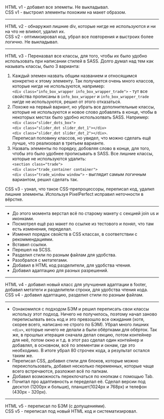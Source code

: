 HTML v1 - добавил все элеметы. Не выкладывал. <br>
CSS v1 - выстроил элементы похожим на макет образом.

---
HTML v2 - обнаружил лишние div, которые нигде не используются и ни на что не влияют, удалил их.<br>
CSS v2 - оптимизировал код, убрал все повторения и выстроих более логично. Не выкладывал.

---
HTML v3 - Переназвал все классы, для того, чтобы их было удобно использовать при написании стилей в SASS. Долго думал над тем как называть классы, было 3 варианта:<br>
1. Каждый элемен назвать общим названием и относящимся конкретно к этому элементу. Так получается очень много классов, которые нигде не используются, например:<br>
```<div class="info_box_wrapper info_box_wrapper_trade">``` - тут все свойства прописаны в ```info_box_wrapper``` и ```info_box_wrapper_trade``` нигде не используются, решил от этого отказаться.<br>
2. Похоже на первый вариант, но убрать все дополнительные классы, которые не используются и новое слово добавлять в конце, чтобы в некоторых местах было удобно использолвать SASS. Например:<br>
```<div class="slider_dots_box">```<br>
```<div class="slider_dot slider_dot_1"></div>```<br>
```<div class="slider_dot slider_dot_2"></div>```.<br> 
Переписал половину классов, но увидел, что можно сделать ещё лучше, что реализовал в третьем варианте.<br> 
3. Назвать элементы по порядку, добовляя слово в конце, для того, чтобы это было удобнее прописывать в SASS. Все лишние классы, которые не используются удалить:<br> 
```<section class="trade">```<br>
```<div class="trade_container container">```<br>
```<div class="trade_window window">``` - выглядит самым логичным вариантом, решил сделать так.<br>

CSS v3 - узнал, что такое CSS-препроцессоры, переписал код, удалил лишние элементы. Используя PixelPerfect исправил неточности в вёрстке. 

---
- До этого момента верстал всё по старому макету с секцией join us и иконками.<br>
- Посмотрел ещё раз макет по ссылке из тестового и понял, что там есть изменения, переделал.<br>
- Изменил порядок свойств в CSS классах, в соответствии с рекоммендациями.<br>
- Вставил ссылки.<br>
- Перешел на SCSS.<br>
- Разделил стили по разным файлам для удобства.<br>
- Разобрался с метатегами.<br>
- Добавил в HTML код разделители, для удобства чтения.<br>
- Добавил адаптацию для разных разрешений.<br>

---
HTML v4 - добавил новый класс для улучшения адаптации в footer, добавил метатеги и разделители строки, для удобства чтения кода.<br>
CSS v4 - добавил адаптацию, разделил стили по разным файлам.

---
- Ознакомился с подходом БЭМ и решил переписать свои классы использу этот подход. Ничего не получилось, поэтому начал заново переписылвать весь код и это превзошло все ожидания (хотя, скорее всего, написано не строго по БЭМ).
Убрал много лишних ```<div>```, которые ничего не делали а были обёртками для обёрток. Так же, в прошлых итерация сначала делал секцию, потом контейнер для неё, потом окно и т.д. в этот раз сделал один контейнер и добавлял, в основном, всё по элементам и окнам, где это необходимо. В итоге убрал 80 строчек кода, а результат остался таким же. <br>
- Переписал CSS, добавил стили для блоков, которые можно переиспользовать, добавил несколько переменных, которые чаще всего встречаются, разложил всё по папкам.
- Добавил возможность переклочаться по кнопкам с помощью Tab.
- Почитал про адаптивность и переделал её. Сделал версии под десктоп (1200px и больше), планшет(1024px и 768px) и телефон (430px - 320px).

---
HTML v5 - переписал по БЭМ (с допущениями).<br>
CSS v5 - переписал под новый HTML код и систематизировал.
